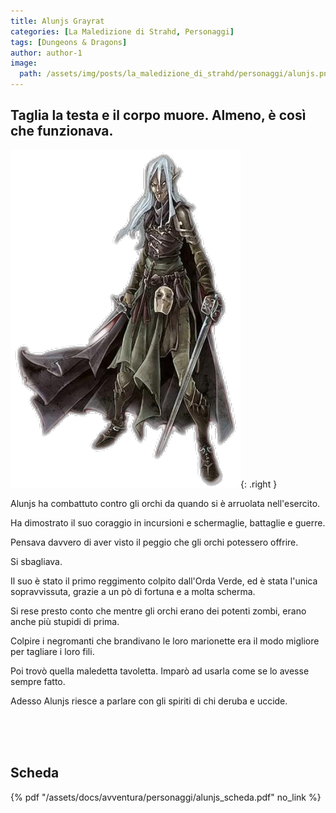```yaml
---
title: Alunjs Grayrat
categories: [La Maledizione di Strahd, Personaggi]
tags: [Dungeons & Dragons]
author: author-1
image:
  path: /assets/img/posts/la_maledizione_di_strahd/personaggi/alunjs.png
---
```


## Taglia la testa e il corpo muore. Almeno, è così che funzionava.

![Desktop View](/assets/img/posts/la_maledizione_di_strahd/personaggi/alunjs.png){: .right }

Alunjs ha combattuto contro gli orchi da quando si è arruolata nell'esercito. 

Ha dimostrato il suo coraggio in incursioni e schermaglie, battaglie e guerre. 

Pensava davvero di aver visto il peggio che gli orchi potessero offrire. 

Si sbagliava. 

Il suo è stato il primo reggimento colpito dall'Orda Verde, ed è stata l'unica sopravvissuta, grazie a un pò di fortuna e a molta scherma. 

Si rese presto conto che mentre gli orchi erano dei potenti zombi, erano anche più stupidi di prima. 

Colpire i negromanti che brandivano le loro marionette era il modo migliore per tagliare i loro fili. 

Poi trovò quella maledetta tavoletta. Imparò ad usarla come se lo avesse sempre fatto. 

Adesso Alunjs riesce a parlare con gli spiriti di chi deruba e uccide.

<br><br><br>

## Scheda

{% pdf "/assets/docs/avventura/personaggi/alunjs_scheda.pdf" no_link %}